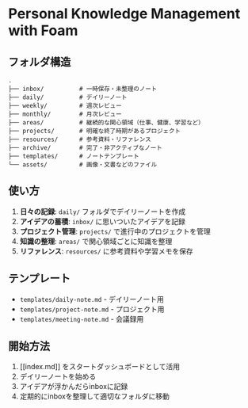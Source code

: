 # Personal Knowledge Management with Foam

## フォルダ構造

```
.
├── inbox/          # 一時保存・未整理のノート
├── daily/          # デイリーノート
├── weekly/         # 週次レビュー
├── monthly/        # 月次レビュー
├── areas/          # 継続的な関心領域（仕事、健康、学習など）
├── projects/       # 明確な終了時期があるプロジェクト
├── resources/      # 参考資料・リファレンス
├── archive/        # 完了・非アクティブなノート
├── templates/      # ノートテンプレート
└── assets/         # 画像・文書などのファイル
```

## 使い方

1. **日々の記録**: `daily/` フォルダでデイリーノートを作成
2. **アイデアの蓄積**: `inbox/` に思いついたアイデアを記録
3. **プロジェクト管理**: `projects/` で進行中のプロジェクトを管理
4. **知識の整理**: `areas/` で関心領域ごとに知識を整理
5. **リファレンス**: `resources/` に参考資料や学習メモを保存

## テンプレート

- `templates/daily-note.md` - デイリーノート用
- `templates/project-note.md` - プロジェクト用
- `templates/meeting-note.md` - 会議録用

## 開始方法

1. [[index.md]] をスタートダッシュボードとして活用
2. デイリーノートを始める
3. アイデアが浮かんだらinboxに記録
4. 定期的にinboxを整理して適切なフォルダに移動